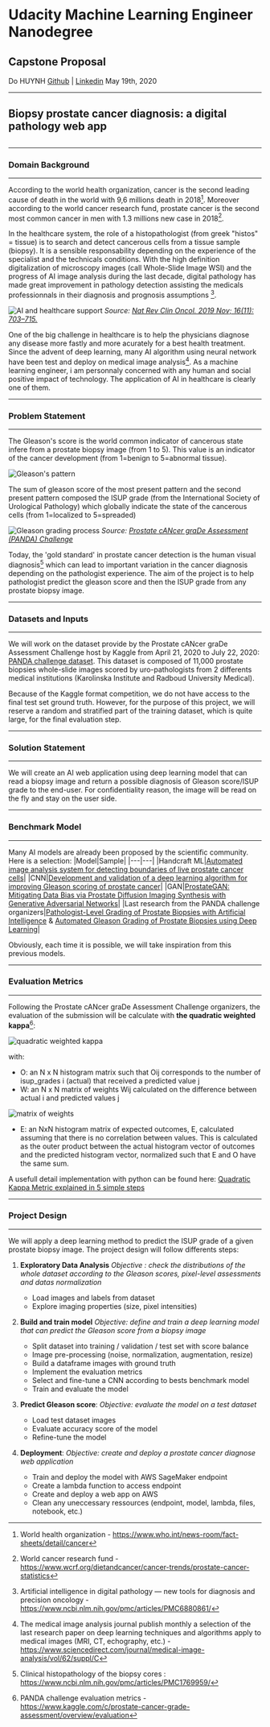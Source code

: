 # Udacity Machine Learning Engineer Nanodegree
## Capstone Proposal 
Do HUYNH 
[Github](http://www.github.com/huynhdoo/) | [Linkedin](http://www.linkedin.com/in/huynhdoo/)
May 19th, 2020

---
##
## Biopsy prostate cancer diagnosis: a digital pathology web app
##
---

### Domain Background 

---

According to the world health organization, cancer is the second leading cause of death in the world with 9,6 millions death in 2018[^cancer]. Moreover according to the world cancer research fund, prostate cancer is the second most common cancer in men with 1.3 millions new case in 2018[^prostate].

[^cancer]: World health organization - https://www.who.int/news-room/fact-sheets/detail/cancer
[^prostate]: World cancer research fund - https://www.wcrf.org/dietandcancer/cancer-trends/prostate-cancer-statistics

In the healthcare system, the role of a histopathologist (from greek "histos" = tissue) is to search and detect cancerous cells from a tissue sample (biopsy). It is a sensible responsability depending on the experience of the specialist and the technicals conditions. With the high definition digitalization of microscopy images (call Whole-Slide Image WSI) and the progress of AI image analysis during the last decade, digital pathology has made great improvement in pathology detection assisting the medicals professionnals in their diagnosis and prognosis assumptions [^digital_pathology].
[^digital_pathology]: Artificial intelligence in digital pathology — new tools for diagnosis and precision oncology - https://www.ncbi.nlm.nih.gov/pmc/articles/PMC6880861/

![AI and healthcare support](https://www.ncbi.nlm.nih.gov/pmc/articles/PMC6880861/bin/nihms-1059940-f0004.jpg)
_Source: [Nat Rev Clin Oncol. 2019 Nov; 16(11): 703–715.](https://www.ncbi.nlm.nih.gov/pmc/articles/PMC6880861/)_

One of the big challenge in healthcare is to help the physicians diagnose any disease more fastly and more acurately for a best health treatment. Since the advent of deep learning, many AI algorithm using neural network have been test and deploy on medical image analysis[^medical_analysis]. As a machine learning engineer, i am personnaly concerned with any human and social positive impact of technology. The application of AI in healthcare is clearly one of them.

[^medical_analysis]: The medical image analysis journal publish monthly a selection of the last research paper on deep learning techniques and algorithms apply to medical images (MRI, CT, echography, etc.) - https://www.sciencedirect.com/journal/medical-image-analysis/vol/62/suppl/C

---

### Problem Statement

---

The Gleason's score is the world common indicator of cancerous state infere from a prostate biopsy image (from 1 to 5). This value is an indicator of the cancer development (from 1=benign to 5=abnormal tissue).

[^histopathology]: Clinical histopathology of the biopsy cores : https://www.ncbi.nlm.nih.gov/pmc/articles/PMC1769959/

![Gleason's pattern](https://www.prostateconditions.org/images/about/murtagh7e_c114_f04-2.png)

The sum of gleason score of the most present pattern and the second present pattern composed the ISUP grade (from the International Society of Urological Pathology) which globally indicate the state of the cancerous cells (from 1=localized to 5=spreaded)

![Gleason grading process](https://storage.googleapis.com/kaggle-media/competitions/PANDA/Screen%20Shot%202020-04-08%20at%202.03.53%20PM.png)
_Source: [Prostate cANcer graDe Assessment (PANDA) Challenge](https://www.kaggle.com/c/prostate-cancer-grade-assessment/overview/description)_

Today, the 'gold standard' in prostate cancer detection is the human visual diagnosis[^histopathology] which can lead to important variation in the cancer diagnosis depending on the pathologist experience. The aim of the project is to help pathologist predict the gleason score and then the ISUP grade from any prostate biopsy image.

---

### Datasets and Inputs

---

We will work on the dataset provide by the Prostate cANcer graDe Assessment Challenge host by Kaggle from April 21, 2020 to July 22, 2020: [PANDA challenge dataset](https://www.kaggle.com/c/prostate-cancer-grade-assessment/data). This dataset is composed of 11,000 prostate biopsies whole-slide images scored by uro-pathologists from 2 differents medical institutions (Karolinska Institute and Radboud University Medical).

Because of the Kaggle format competition, we do not have access to the final test set ground truth. However, for the purpose of this project, we will reserve a random and stratified part of the training dataset, which is quite large, for the final evaluation step.

---

### Solution Statement 

---

We will create an AI web application using deep learning model that can read a biopsy image and return a possible diagnosis of Gleason score/ISUP grade to the end-user. For confidentiality reason, the image will be read on the fly and stay on the user side.

---

### Benchmark Model 

---

Many AI models are already been proposed by the scientific community. Here is a selection:
|Model|Sample|
|---|---|
|Handcraft ML|[Automated image analysis system for detecting boundaries of live prostate cancer cells](https://www.ncbi.nlm.nih.gov/pubmed/9551604)|
|CNN|[Development and validation of a deep learning algorithm for improving Gleason scoring of prostate cancer](https://www.ncbi.nlm.nih.gov/pmc/articles/PMC6555810/)|
|GAN|[ProstateGAN: Mitigating Data Bias via Prostate Diffusion Imaging Synthesis with Generative Adversarial Networks](https://arxiv.org/abs/1811.05817)|
|Last research from the PANDA challenge organizers|[Pathologist-Level Grading of Prostate Biopsies with Artificial Intelligence](https://arxiv.org/abs/1907.01368) & [Automated Gleason Grading of Prostate Biopsies using Deep Learning](https://arxiv.org/abs/1907.07980)|

Obviously, each time it is possible, we will take inspiration from this previous models.

---

### Evaluation Metrics 

---

Following the Prostate cANcer graDe Assessment Challenge organizers, the evaluation of the submission will be calculate with **the quadratic weighted kappa**[^evaluation]:

![quadratic weighted kappa](https://render.githubusercontent.com/render/math?math=\kappa=1-\frac{\sum{i,j}w{ij}O{ij}}{\sum{i,j}w{ij}E{ij}})

with:
- O: an N x N histogram matrix such that Oij corresponds to the number of isup_grades i (actual) that received a predicted value j
- W: an N x N matrix of weights Wij calculated on the difference between actual i and predicted values j

![matrix of weights](https://render.githubusercontent.com/render/math?math=w_{i,j}=\frac{\left(i-j\right)^2}{\left(N-1\right)^2})

- E: an NxN histogram matrix of expected outcomes, E, calculated assuming that there is no correlation between values. This is calculated as the outer product between the actual histogram vector of outcomes and the predicted histogram vector, normalized such that E and O have the same sum.

A usefull detail implementation with python can be found here: [Quadratic Kappa Metric explained in 5 simple steps](https://www.kaggle.com/aroraaman/quadratic-kappa-metric-explained-in-5-simple-steps)

[^evaluation]: PANDA challenge evaluation metrics - https://www.kaggle.com/c/prostate-cancer-grade-assessment/overview/evaluation

---

### Project Design

---

We will apply a deep learning method to predict the ISUP grade of a given prostate biopsy image. The project design will follow differents steps:
1. **Exploratory Data Analysis** 
    _Objective : check the distributions of the whole dataset according to the Gleason scores, pixel-level assessments and datas normalization_
    - Load images and labels from dataset
    - Explore imaging properties (size, pixel intensities)

2. **Build and train model**
    _Objective: define and train a deep learning model that can predict the Gleason score from a biopsy image_
    - Split dataset into training / validation / test set with score balance
    - Image pre-processing (noise, normalization, augmentation, resize)
    - Build a dataframe images with ground truth
    - Implement the evaluation metrics
    - Select and fine-tune a CNN according to bests benchmark model
    - Train and evaluate the model

3. **Predict Gleason score**: 
    _Objective: evaluate the model on a test dataset_
    - Load test dataset images
    - Evaluate accuracy score of the model
    - Refine-tune the model

4. **Deployment**: 
    _Objective: create and deploy a prostate cancer diagnose web application_
    - Train and deploy the model with AWS SageMaker endpoint
    - Create a lambda function to access endpoint
    - Create and deploy a web app on AWS
    - Clean any uneccessary ressources (endpoint, model, lambda, files, notebook, etc.)